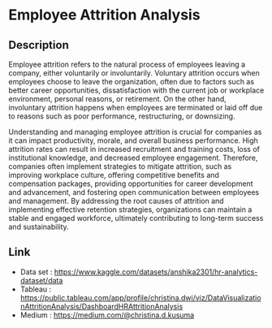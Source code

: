 # Employee Attrition Analysis

## Description
  Employee attrition refers to the natural process of employees leaving a company, either voluntarily or involuntarily. Voluntary attrition occurs when employees choose to leave the organization, often due to factors such as better career opportunities, dissatisfaction with the current job or workplace environment, personal reasons, or retirement. On the other hand, involuntary attrition happens when employees are terminated or laid off due to reasons such as poor performance, restructuring, or downsizing.

  Understanding and managing employee attrition is crucial for companies as it can impact productivity, morale, and overall business performance. High attrition rates can result in increased recruitment and training costs, loss of institutional knowledge, and decreased employee engagement. Therefore, companies often implement strategies to mitigate attrition, such as improving workplace culture, offering competitive benefits and compensation packages, providing opportunities for career development and advancement, and fostering open communication between employees and management. By addressing the root causes of attrition and implementing effective retention strategies, organizations can maintain a stable and engaged workforce, ultimately contributing to long-term success and sustainability.


## Link
* Data set : https://www.kaggle.com/datasets/anshika2301/hr-analytics-dataset/data
* Tableau  : https://public.tableau.com/app/profile/christina.dwi/viz/DataVisualizationAttritionAnalysis/DashboardHRAttritionAnalysis
* Medium   : https://medium.com/@christina.d.kusuma
